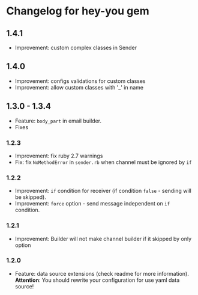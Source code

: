 # Changelog for hey-you gem

## 1.4.1
- Improvement: custom complex classes in Sender

## 1.4.0
- Improvement: configs validations for custom classes
- Improvement: allow custom classes with '_' in name

## 1.3.0 - 1.3.4
- Feature: `body_part` in email builder.
- Fixes

### 1.2.3
- Improvement: fix ruby 2.7 warnings
- Fix: fix `NoMethodError` in `sender.rb` when channel must be ignored by `if` 

### 1.2.2
- Improvement: `if` condition for receiver (if condition `false` - sending will be skipped).
- Improvement: `force` option - send message independent on `if` condition.


### 1.2.1
- Improvement: Builder will not make channel builder if it skipped by only option

### 1.2.0
- Feature: data source extensions (check readme for more information). 
__Attention__: You should rewrite your configuration for use yaml data source! 
